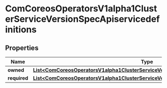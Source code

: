 
# ComCoreosOperatorsV1alpha1ClusterServiceVersionSpecApiservicedefinitions

## Properties
Name | Type | Description | Notes
------------ | ------------- | ------------- | -------------
**owned** | [**List&lt;ComCoreosOperatorsV1alpha1ClusterServiceVersionSpecApiservicedefinitionsOwned&gt;**](ComCoreosOperatorsV1alpha1ClusterServiceVersionSpecApiservicedefinitionsOwned.md) |  |  [optional]
**required** | [**List&lt;ComCoreosOperatorsV1alpha1ClusterServiceVersionSpecApiservicedefinitionsOwned&gt;**](ComCoreosOperatorsV1alpha1ClusterServiceVersionSpecApiservicedefinitionsOwned.md) |  |  [optional]



